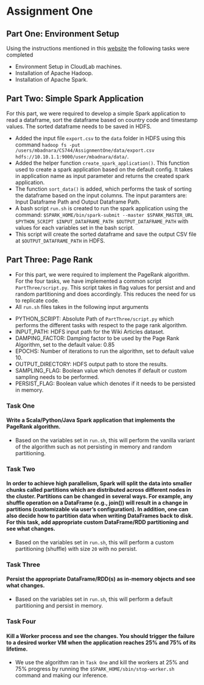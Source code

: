 # Assignment One

## Part One: Environment Setup

Using the instructions mentioned in this [website](https://pages.cs.wisc.edu/~shivaram/cs744-sp24/assignment1.html) the following tasks were completed

* Environment Setup in CloudLab machines.
* Installation of Apache Hadoop.
* Installation of Apache Spark.

## Part Two: Simple Spark Application

For this part, we were required to develop a simple Spark application to read a dataframe, sort the dataframe based on country code and timestamp values. The sorted dataframe needs to be saved in HDFS.
 
* Added the input file `export.csv` to the `data` folder in HDFS using this command `hadoop fs -put /users/mbadnara/CS744/AssignmentOne/data/export.csv hdfs://10.10.1.1:9000/user/mbadnara/data/`.
* Added the helper function `create_spark_application()`. This function used to create a spark application based on the default config. It takes in application name as input parameter and returns the created spark application.
* The function `sort_data()` is added, which performs the task of sorting the dataframe based on the input columns. The input paramters are: Input Dataframe Path and Output Dataframe Path.
* A bash script `run.sh` is created to run the spark application using the command: `$SPARK_HOME/bin/spark-submit --master $SPARK_MASTER_URL $PYTHON_SCRIPT $INPUT_DATAFRAME_PATH $OUTPUT_DATAFRAME_PATH` with values for each variables set in the bash script.
* This script will create the sorted dataframe and save the output CSV file at `$OUTPUT_DATAFRAME_PATH` in HDFS.

## Part Three: Page Rank

* For this part, we were required to implement the PageRank algorithm. For the four tasks, we have implemented a common script `PartThree/script.py`. This script takes in flag values for persist and and random partitioning and does accordingly. This reduces the need for us to replicate code.
* All `run.sh` files takes in the following input arguments
- PYTHON_SCRIPT: Absolute Path of `PartThree/script.py` which performs the different tasks with respect to the page rank algorithm.
- INPUT_PATH: HDFS input path for the Wiki Articles dataset. 
- DAMPING_FACTOR: Damping factor to be used by the Page Rank Algorithm, set to the default value: 0.85
- EPOCHS: Number of iterations to run the algorithm, set to default value 10.
- OUTPUT_DIRECTORY: HDFS output path to store the results. 
- SAMPLING_FLAG: Boolean value which denotes if default or custom sampling needs to be performed.
- PERSIST_FLAG: Boolean value which denotes if it needs to be persisted in memory.

### Task One

#### Write a Scala/Python/Java Spark application that implements the PageRank algorithm.

* Based on the variables set in `run.sh`, this will perform the vanilla variant of the algorithm such as not persisting in memory and random partitioning.

### Task Two

#### In order to achieve high parallelism, Spark will split the data into smaller chunks called partitions which are distributed across different nodes in the cluster. Partitions can be changed in several ways. For example, any shuffle operation on a DataFrame (e.g., join()) will result in a change in partitions (customizable via user’s configuration). In addition, one can also decide how to partition data when writing DataFrames back to disk. For this task, add appropriate custom DataFrame/RDD partitioning and see what changes.

* Based on the variables set in `run.sh`, this will perform a custom partitioning (shuffle) with size `20` with no persist.

### Task Three

#### Persist the appropriate DataFrame/RDD(s) as in-memory objects and see what changes.

* Based on the variables set in `run.sh`, this will perform a default partitioning and persist in memory.

### Task Four

#### Kill a Worker process and see the changes. You should trigger the failure to a desired worker VM when the application reaches 25% and 75% of its lifetime.

* We use the algorithm ran in `Task One` and kill the workers at 25% and 75% progress by running the `$SPARK_HOME/sbin/stop-worker.sh` command and making our inference.